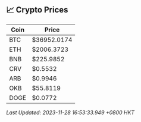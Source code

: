## 📈 Crypto Prices

| Coin | Price |
| ---- | ----- |
| BTC | $36952.0174 |
| ETH | $2006.3723 |
| BNB | $225.9852 |
| CRV | $0.5532 |
| ARB | $0.9946 |
| OKB | $55.8119 |
| DOGE | $0.0772 |

_Last Updated: 2023-11-28 16:53:33.949 +0800 HKT_